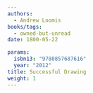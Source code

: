 ```yaml
---
authors:
  - Andrew Loomis
books/tags:
  - owned-but-unread
date: 1800-05-22

params:
  isbn13: "9780857687616"
  year: "2012"
title: Successful Drawing
weight: 1
---
```


<!--more-->
